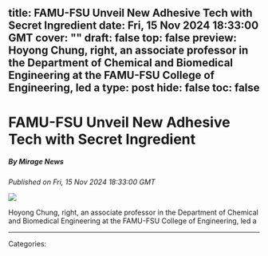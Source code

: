 title: FAMU-FSU Unveil New Adhesive Tech with Secret Ingredient
date: Fri, 15 Nov 2024 18:33:00 GMT
cover: ""
draft: false
top: false
preview: Hoyong Chung, right, an associate professor in the Department of Chemical and Biomedical Engineering at the FAMU-FSU College of Engineering, led a
type: post
hide: false
toc: false
---

# FAMU-FSU Unveil New Adhesive Tech with Secret Ingredient
##### By Mirage News
_Published on Fri, 15 Nov 2024 18:33:00 GMT_

![](https://news.fsu.edu/wp-content/uploads/2024/11/HoyongChung-polyzwitterion-news-1200x800.jpg)

Hoyong Chung, right, an associate professor in the Department of Chemical and Biomedical Engineering at the FAMU-FSU College of Engineering, led a

---
Categories: 
